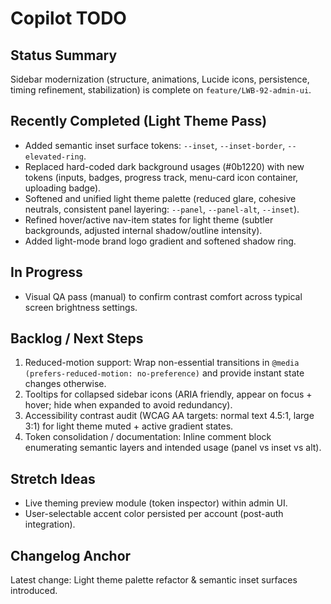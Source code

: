# Copilot TODO

## Status Summary
Sidebar modernization (structure, animations, Lucide icons, persistence, timing refinement, stabilization) is complete on `feature/LWB-92-admin-ui`.

## Recently Completed (Light Theme Pass)
- Added semantic inset surface tokens: `--inset`, `--inset-border`, `--elevated-ring`.
- Replaced hard-coded dark background usages (#0b1220) with new tokens (inputs, badges, progress track, menu-card icon container, uploading badge).
- Softened and unified light theme palette (reduced glare, cohesive neutrals, consistent panel layering: `--panel`, `--panel-alt`, `--inset`).
- Refined hover/active nav-item states for light theme (subtler backgrounds, adjusted internal shadow/outline intensity).
- Added light-mode brand logo gradient and softened shadow ring.

## In Progress
- Visual QA pass (manual) to confirm contrast comfort across typical screen brightness settings.

## Backlog / Next Steps
1. Reduced-motion support: Wrap non-essential transitions in `@media (prefers-reduced-motion: no-preference)` and provide instant state changes otherwise.
2. Tooltips for collapsed sidebar icons (ARIA friendly, appear on focus + hover; hide when expanded to avoid redundancy).
3. Accessibility contrast audit (WCAG AA targets: normal text 4.5:1, large 3:1) for light theme muted + active gradient states.
4. Token consolidation / documentation: Inline comment block enumerating semantic layers and intended usage (panel vs inset vs alt).

## Stretch Ideas
- Live theming preview module (token inspector) within admin UI.
- User-selectable accent color persisted per account (post-auth integration).

## Changelog Anchor
Latest change: Light theme palette refactor & semantic inset surfaces introduced.